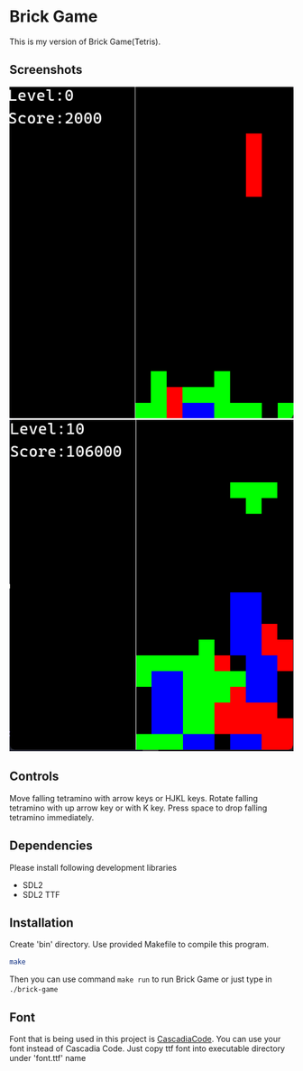 # Brick Game
This is my version of Brick Game(Tetris).

## Screenshots
![](https://github.com/unight0/Brick-Game/blob/main/brick-game-screenshot.png)
![](https://github.com/unight0/Brick-Game/blob/main/brick-game-screenshot2.png)

## Controls
Move falling tetramino with arrow keys or HJKL keys.
Rotate falling tetramino with up arrow key or with K key.
Press space to drop falling tetramino immediately.

## Dependencies
Please install following development libraries
- SDL2
- SDL2 TTF

## Installation
Create 'bin' directory.
Use provided Makefile to compile this program.
```bash
make
```
Then you can use command `make run` to run Brick Game or just type in `./brick-game`

## Font
Font that is being used in this project is [CascadiaCode](https://github.com/microsoft/cascadia-code).
You can use your font instead of Cascadia Code. Just copy ttf font into executable directory under 'font.ttf' name
